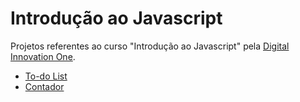 # Introdução ao Javascript

Projetos referentes ao curso "Introdução ao Javascript" pela [Digital Innovation One](https://digitalinnovation.one/).

- [To-do List](https://github.com/ericcastroc/Dio-Bootcamp-FullStack/tree/main/Spread%20Fullstack%20Developer/Modulo%20Javascript/Introdu%C3%A7%C3%A3o%20ao%20JavaScript/Contador)
- [Contador](https://github.com/ericcastroc/Dio-Bootcamp-FullStack/tree/main/Spread%20Fullstack%20Developer/Modulo%20Javascript/Introdu%C3%A7%C3%A3o%20ao%20JavaScript/Contador)
